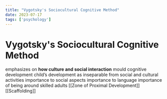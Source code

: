 ```yaml
---
title: "Vygotsky's Sociocultural Cognitive Method"
date: 2023-07-17
tags: ['psychology']
---
```

# Vygotsky's Sociocultural Cognitive Method
emphasizes on **how culture and social interaction** mould cognitive development
child’s development as inseparable from social and cultural activities
importance to social aspects
importance to language
importance of being around skilled adults 
[[Zone of Proximal Development]]
[[Scaffolding]]
   
